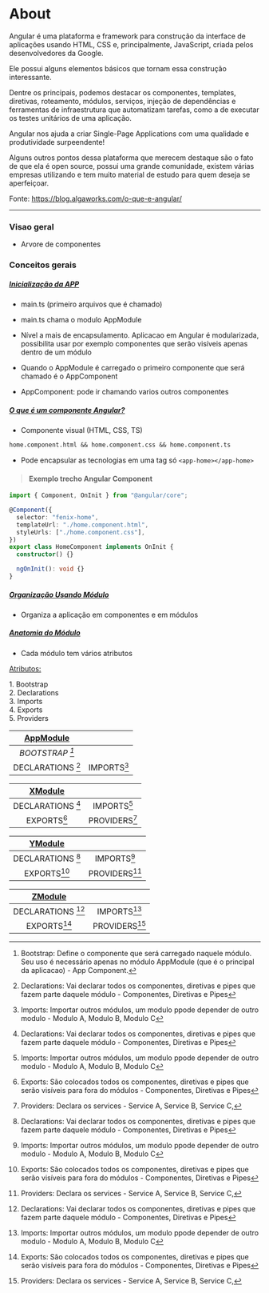 # About

Angular é uma plataforma e framework para construção da interface de aplicações usando HTML, CSS e, principalmente, JavaScript, criada pelos desenvolvedores da Google.

Ele possui alguns elementos básicos que tornam essa construção interessante.

Dentre os principais, podemos destacar os componentes, templates, diretivas, roteamento, módulos, serviços, injeção de dependências e ferramentas de infraestrutura que automatizam tarefas, como a de executar os testes unitários de uma aplicação.

Angular nos ajuda a criar Single-Page Applications com uma qualidade e produtividade surpeendente!

Alguns outros pontos dessa plataforma que merecem destaque são o fato de que ela é open source, possui uma grande comunidade, existem várias empresas utilizando e tem muito material de estudo para quem deseja se aperfeiçoar.

Fonte: https://blog.algaworks.com/o-que-e-angular/

---

### Visao geral

- Arvore de componentes

### Conceitos gerais

##### <u>Inicialização da APP</u>

- main.ts (primeiro arquivos que é chamado)

- main.ts chama o modulo AppModule

- Nível a mais de encapsulamento. Aplicacao em Angular é modularizada, possibilita usar por exemplo componentes que serão visíveis apenas dentro de um módulo

- Quando o AppModule é carregado o primeiro componente que será chamado é o AppComponent

- AppComponent: pode ir chamando varios outros componentes

##### <u>O que é um componente Angular?</u>

- Componente visual (HTML, CSS, TS)

```md
home.component.html && home.component.css && home.component.ts
```

- Pode encapsular as tecnologias em uma tag só `<app-home></app-home>`

> #### Exemplo trecho Angular Component

```ts
import { Component, OnInit } from "@angular/core";

@Component({
  selector: "fenix-home",
  templateUrl: "./home.component.html",
  styleUrls: ["./home.component.css"],
})
export class HomeComponent implements OnInit {
  constructor() {}

  ngOnInit(): void {}
}
```

##### <u>Organização Usando Módulo</u>

- Organiza a aplicação em componentes e em módulos

##### <u>Anatomia do Módulo</u>

- Cada módulo tem vários atributos

<u>Atributos:</u>

<dl>
    <dt>1. Bootstrap</dt>
    <dt>2. Declarations</dt>
    <dt>3. Imports</dt>
    <dt>4. Exports</dt>
    <dt>5. Providers</dt>
</dl>

| <u>AppModule</u> |     |
| :--------------: | :-: |
|<i>BOOTSTRAP [^1]</i>
|DECLARATIONS [^2]|IMPORTS[^3]

|  <u>XModule</u>   |               |
| :---------------: | :-----------: |
| DECLARATIONS [^2] |  IMPORTS[^3]  |
|    EXPORTS[^4]    | PROVIDERS[^5] |

|  <u>YModule</u>   |               |
| :---------------: | :-----------: |
| DECLARATIONS [^2] |  IMPORTS[^3]  |
|    EXPORTS[^4]    | PROVIDERS[^5] |

|  <u>ZModule</u>   |               |
| :---------------: | :-----------: |
| DECLARATIONS [^2] |  IMPORTS[^3]  |
|    EXPORTS[^4]    | PROVIDERS[^5] |

[^1]: Bootstrap: Define o componente que será carregado naquele módulo. Seu uso é necessário apenas no módulo AppModule (que é o principal da aplicacao) - App Component.
[^2]: Declarations: Vai declarar todos os componentes, diretivas e pipes que fazem parte daquele módulo - Componentes, Diretivas e Pipes
[^3]: Imports: Importar outros módulos, um modulo ppode depender de outro modulo - Modulo A, Modulo B, Modulo C
[^4]: Exports: São colocados todos os componentes, diretivas e pipes que serão visíveis para fora do módulos - Componentes, Diretivas e Pipes
[^5]: Providers: Declara os services - Service A, Service B, Service C,
